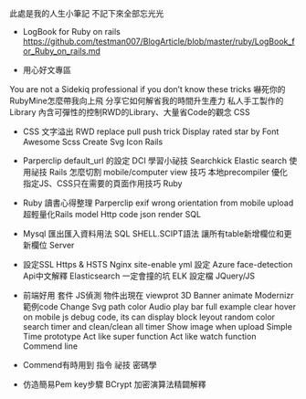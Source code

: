 此處是我的人生小筆記 不記下來全部忘光光

* LogBook for Ruby on rails https://github.com/testman007/BlogArticle/blob/master/ruby/LogBook_for_Ruby_on_rails.md

* 用心好文專區

You are not a Sidekiq professional if you don’t know these tricks
嚇死你的RubyMine怎麼帶我向上飛 分享它如何解省我的時間升生產力
私人手工製作的Library 內含可彈性的控制RWD的Library、大量省Code的觀念
CSS

* CSS 文字溢出
RWD replace pull push trick
Display rated star by Font Awesome Scss
Create Svg Icon
Rails

* Parperclip default_url 的設定
DCI 學習小祕技
Searchkick Elastic search 使用祕技
Rails 怎麼切割 mobile/computer view 技巧
本地precompiler 優化
指定JS、CSS只在需要的頁面作用技巧
Ruby

* Ruby 讀書心得整理
Parperclip exif wrong orientation from mobile upload
超輕量化Rails model
Http code json render
SQL

* Mysql 匯出匯入資料用法
SQL SHELL.SCIPT語法 讓所有table新增欄位和更新欄位
Server

* 設定SSL Https & HSTS
Nginx site-enable yml 設定
Azure face-detection Api中文解釋
Elasticsearch 一定會撞的坑
ELK 設定檔
JQuery/JS

* 前端好用 套件
JS偵測 物件出現在 viewprot
3D Banner animate
Modernizr 範例code
Change Svg path color
Audio play bar full example
clear hover on mobile
js debug code, its can display block leyout random color
search timer and clean/clean all timer
Show image when upload
Simple Time prototype
Act like super function
Act like watch function
Commend line

* Commend有時用到 指令 祕技
密碼學

* 仿造簡易Pem key步驟
BCrypt 加密演算法精闢解釋
